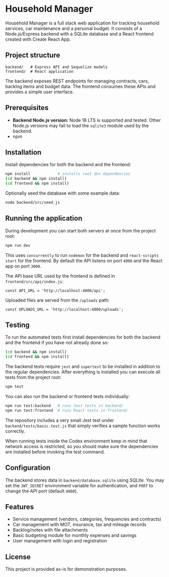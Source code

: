 # Household Manager

Household Manager is a full stack web application for tracking household services, car maintenance and a personal budget. It consists of a Node.js/Express backend with a SQLite database and a React frontend created with Create React App.

## Project structure

```
backend/   # Express API and Sequelize models
frontend/  # React application
```

The backend exposes REST endpoints for managing contracts, cars, backlog items and budget data. The frontend consumes these APIs and provides a simple user interface.

## Prerequisites

- **Backend Node.js version:** Node 18 LTS is supported and tested. Other Node.js
  versions may fail to load the `sqlite3` module used by the backend.
- npm

## Installation

Install dependencies for both the backend and the frontend:

```bash
npm install            # installs root dev dependencies
(cd backend && npm install)
(cd frontend && npm install)
```

Optionally seed the database with some example data:

```bash
node backend/src/seed.js
```

## Running the application

During development you can start both servers at once from the project root:

```bash
npm run dev
```

This uses `concurrently` to run `nodemon` for the backend and `react-scripts start` for the frontend. By default the API listens on port `4000` and the React app on port `3000`.

The API base URL used by the frontend is defined in `frontend/src/api/index.js`:

```
const API_URL = 'http://localhost:4000/api';
```

Uploaded files are served from the `/uploads` path:

```
const UPLOADS_URL = 'http://localhost:4000/uploads';
```

## Testing

To run the automated tests first install dependencies for both the backend and
the frontend if you have not already done so:

```bash
(cd backend && npm install)
(cd frontend && npm install)
```

The backend tests require `jest` and `supertest` to be installed in addition to
the regular dependencies. After everything is installed you can execute all
tests from the project root:

```bash
npm test
```

You can also run the backend or frontend tests individually:

```bash
npm run test:backend   # runs Jest tests in backend/
npm run test:frontend  # runs React tests in frontend/
```

The repository includes a very small Jest test under `backend/tests/basic.test.js`
that simply verifies a sample function works correctly.

When running tests inside the Codex environment keep in mind that network
access is restricted, so you should make sure the dependencies are installed
before invoking the test command.

## Configuration

The backend stores data in `backend/database.sqlite` using SQLite. You may set the `JWT_SECRET` environment variable for authentication, and `PORT` to change the API port (default `4000`).

## Features

- Service management (vendors, categories, frequencies and contracts)
- Car management with MOT, insurance, tax and mileage records
- Backlog/notes with file attachments
- Basic budgeting module for monthly expenses and savings
- User management with login and registration

## License

This project is provided as-is for demonstration purposes.
